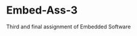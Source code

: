 # Embed-Ass-3
 Third and final assignment of Embedded Software
<!--
Embed-Ass-2
Assignment 2 for Embedded Systems

Output watchdog waveform at 50us, within 5%

J20 used for 3v3 output to rail

G22(A18) is used for output Watchdog waveform

G23(A19) is used for digital input of task 2, connected to a button

line (G)7 is used as neutral on right

G16(A9) is used for output to the LED of ERROR_CODE

G2(A6) is used as input for analogue signal of task 4, G22 is not analogue

G21(A15) is used as output for square wave 
 -->